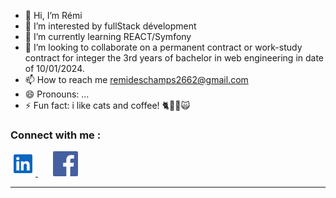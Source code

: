 - 👋 Hi, I’m Rémi
- 👀 I’m interested by fullStack dévelopment
- 🌱 I’m currently learning REACT/Symfony
- 💞️ I’m looking to collaborate on a permanent contract or work-study contract for integer the 3rd years of bachelor in web engineering in date of 10/01/2024.
- 📫 How to reach me remideschamps2662@gmail.com
- 😄 Pronouns: ...
- ⚡ Fun fact: i like cats and coffee! 🐈🐱‍👤🙀

### Connect with me :

<a href="https://www.linkedin.com/in/rémi-deschamps">
  <img src="./img/linkedIn.svg" alt="LinkedIn" width="40">
</a>&nbsp;&nbsp;&nbsp;&nbsp;&nbsp; <!-- Adding spaces here -->
<a href="https://www.facebook.com/remi.deschamps.9">
  <img src="./img/facebook.jpg" alt="Facebook" width="40">
</a>

  ---
  
<!---
jeSuisUnDeveloppeur/jeSuisUnDeveloppeur is a ✨ special ✨ repository because its `README.md` (this file) appears on your GitHub profile.
You can click the Preview link to take a look at your changes.
--->
